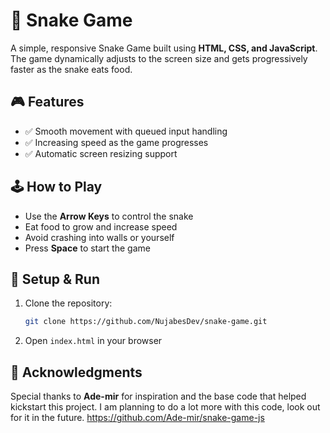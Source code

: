 # 🐍 Snake Game  
A simple, responsive Snake Game built using **HTML, CSS, and JavaScript**. The game dynamically adjusts to the screen size and gets progressively faster as the snake eats food.  

## 🎮 Features  
- ✅ Smooth movement with queued input handling  
- ✅ Increasing speed as the game progresses  
- ✅ Automatic screen resizing support  

## 🕹️ How to Play  
- Use the **Arrow Keys** to control the snake  
- Eat food to grow and increase speed  
- Avoid crashing into walls or yourself  
- Press **Space** to start the game  

## 🚀 Setup & Run  
1. Clone the repository:  
   ```bash
   git clone https://github.com/NujabesDev/snake-game.git
   ```
2. Open `index.html` in your browser  

## 🙏 Acknowledgments  
Special thanks to **Ade-mir** for inspiration and the base code that helped kickstart this project. I am planning to do a lot more with this code, look out for it in the future.
https://github.com/Ade-mir/snake-game-js

